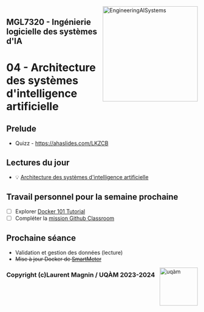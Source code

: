<img style="float: right;" src="../../images/component_engineering.svg" alt="EngineeringAISystems" width="250"/>

## MGL7320 - Ingénierie logicielle des systèmes d'IA
# 04 - Architecture des systèmes d'intelligence artificielle

## Prelude

- Quizz - https://ahaslides.com/LKZCB

## Lectures du jour
- :bulb: [Architecture des systèmes d'intelligence artificielle](./04_architecture_slides.pdf)

## Travail personnel pour la semaine prochaine
- [ ] Explorer [Docker 101 Tutorial](https://www.docker.com/101-tutorial/)
- [ ] Compléter la [mission Github Classroom](https://classroom.github.com/a/CKYCMBjo)

## Prochaine séance
- Validation et gestion des données (lecture)
- ~~Mise à jour Docker de [SmartMeter](https://github.com/Logimethods/smart-meter)~~

<img style="float: right;" align="right" src="../../images/uqam.png" alt="uqàm" width="100"/>

### Copyright (c)Laurent Magnin / UQÀM 2023-2024
